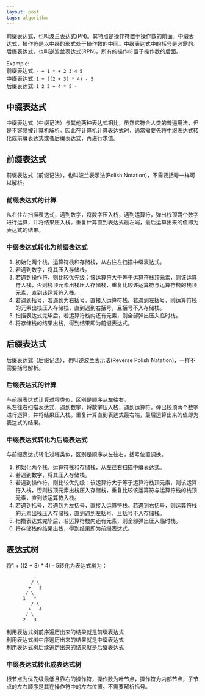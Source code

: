 ```yaml
---
layout: post
tags: algorithm
---
```

前缀表达式，也叫波兰表达式(PN)。其特点是操作符置于操作数的前面。中缀表达式，操作符是以中缀的形式处于操作数的中间。中缀表达式中的括号是必需的。后缀表达式，也叫逆波兰表达式(RPN)。所有的操作符置于操作数的后面。  

Example:  
前缀表达式: `- + 1 * + 2 3 4 5`        
中缀表达式: `1 + ((2 + 3) * 4) - 5`  
后缀表达式: `1 2 3 + 4 * 5 -`  

## 中缀表达式
中缀表达式（中缀记法）与其他两种表达式相比，虽然它符合人类的普遍用法，但是不容易被计算机解析。因此在计算机计算表达式时，通常需要先将中缀表达式转化成前缀表达式或者后缀表达式，再进行求值。

## 前缀表达式
前缀表达式（前缀记法），也叫波兰表示法(Polish Notation)，不需要括号一样可以解析。

### 前缀表达式的计算
从右往左扫描表达式，遇到数字，将数字压入栈，遇到运算符，弹出栈顶两个数字进行运算，并将结果压入栈。重复计算直到表达式最左端，最后运算出来的值即为表达式的结果。

### 中缀表达式转化为前缀表达式
1. 初始化两个栈，运算符栈和存储栈，从右往左扫描中缀表达式。
2. 若遇到数字，将其压入存储栈。
3. 若遇到操作符，则比较优先级：该运算符大于等于运算符栈顶元素，则该运算符入栈，否则栈顶元素出栈压入存储栈，重复比较该运算符与运算符栈的栈顶元素，直到该运算符入栈。
4. 若遇到括号，若遇到为右括号，直接入运算符栈。若遇到左括号，则运算符栈的元素出栈压入存储栈，直到遇到右括号，且括号不入存储栈。
5. 扫描表达式完毕后，若运算符栈内还有元素，则全部弹出压入临时栈。
6. 将存储栈的结果出栈，得到结果即为前缀表达式。

## 后缀表达式
后缀表达式（后缀记法），也叫逆波兰表示法(Reverse Polish Natation)，一样不需要括号解析。

### 后缀表达式的计算
与前缀表达式计算过程类似，区别是顺序从左往右。  
从左往右扫描表达式，遇到数字，将数字压入栈，遇到运算符，弹出栈顶两个数字进行运算，并将结果压入栈。重复计算直到表达式最右端，最后运算出来的值即为表达式的结果。

### 中缀表达式转化为后缀表达式
与前缀表达式转化过程类似，区别是顺序从左往右，括号位置调换。
1. 初始化两个栈，运算符栈和存储栈，从左往右扫描中缀表达式。
2. 若遇到数字，将其压入存储栈。
3. 若遇到操作符，则比较优先级：该运算符大于等于运算符栈顶元素，则该运算符入栈，否则栈顶元素出栈压入存储栈，重复比较该运算符与运算符栈的栈顶元素，直到该运算符入栈。
4. 若遇到括号，若遇到为左括号，直接入运算符栈。若遇到右括号，则运算符栈的元素出栈压入存储栈，直到遇到左括号，且括号不入存储栈。
5. 扫描表达式完毕后，若运算符栈内还有元素，则全部弹出压入临时栈。
6. 将存储栈的结果出栈，得到结果即为前缀表达式。

## 表达式树
将1 + ((2 + 3) * 4) - 5转化为表达式树为：
```
          -
         / \
        +   5
       / \
      1   *
         / \
        +   4
       / \
      2   3
```
利用表达式树前序遍历出来的结果就是前缀表达式  
利用表达式树中序遍历出来的结果就是中缀表达式  
利用表达式树后续遍历出来的结果就是后缀表达式  

### 中缀表达式转化成表达式树
根节点为优先级最低且靠右的操作符，操作数为叶节点，操作符为内部节点，子节点的左右顺序是其在操作符中的左右位置。不需要解析括号。